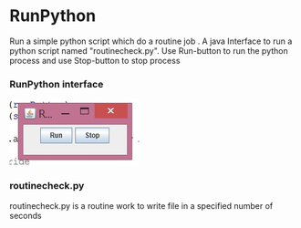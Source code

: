 # RunPython
Run a simple python script which do a routine job . 
A java Interface to run a python script named "routinecheck.py". Use Run-button to run the python process and use Stop-button to stop process

### RunPython interface



![Java Interface](interface.jpg)




### routinecheck.py
routinecheck.py is a routine work to write file in a specified number of seconds




